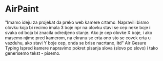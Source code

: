 # AirPaint
"Imamo ideju za projekat da preko web kamere crtamo. Napravili bismo olovku koja bi recimo imala 3 boje npr na olovku stavi se cep neke boje i svaka od boja bi znacila odredjeno stanje. Ako je cep olovke X boje, i ako masemo njime pred kamerom, na ekranu se crta ono sto se covek crta u vazduhu, ako stavi Y boje cep, onda se brise nacrtano, itd"
Air Gesure Typing
Ispred kamere napravimo pokret pisanja slova (slovo po slovo) i tako generisemo tekst - pisemo.
